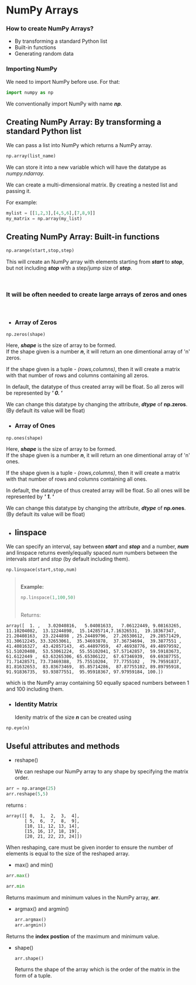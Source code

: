 # NumPy Arrays

### How to create NumPy Arrays?

- By transforming a standard Python list
- Built-in functions
- Generating random data

### Importing NumPy

We need to import NumPy before use. For that:

```python
import numpy as np
```

We conventionally import NumPy with name ***_np_***.

## Creating NumPy Array: By transforming a standard Python list

We can pass a list into NumPy which returns a NumPy array.
```python
np.array(list_name)
```
We can store it into a new variable which will have the datatype as _numpy.ndarray._

We can create a multi-dimensional matrix. By creating a nested list and passing it.

For example:
```python
mylist = [[1,2,3],[4,5,6],[7,8,9]]
my_matrix = np.array(my_list)
```
## Creating NumPy Array: Built-in functions

```python
np.arange(start,stop,step)
```

This will create an NumPy array with elements starting from ***start*** to ***stop***, but not including ***stop*** with a step/jump size of ***step***.

</br>

### It will be often needed to create large arrays of zeros and ones
</br>

- ### Array of Zeros
```
np.zeros(shape)
```
Here, ***shape*** is the size of array to be formed. </br>
If the shape given is a number ***n***, it will return an one dimentional array of 'n' zeros. </br>

If the shape given is a tuple - *(rows,columns)*, then it will create a matrix with that number of rows and columns containing all zeros.

In default, the datatype of thus created array will be float. So all zeros will be represented by ***' 0. '***

We can change this datatype by changing the attribute, ***dtype*** of **np.zeros**. (By default its value will be float)

- ### Array of Ones
```
np.ones(shape)
```
Here, ***shape*** is the size of array to be formed. </br>
If the shape given is a number ***n***, it will return an one dimentional array of 'n' ones. </br>

If the shape given is a tuple - *(rows,columns)*, then it will create a matrix with that number of rows and columns containing all ones.

In default, the datatype of thus created array will be float. So all ones will be represented by ***' 1. '***

We can change this datatype by changing the attribute, ***dtype*** of **np.ones**. (By default its value will be float)

- ## linspace

We can specify an interval, say between ***start*** and ***stop*** and a number, ***num*** and linspace returns evenly/equally spaced *num* numbers between the intervals *start* and *stop* (by default including them).

```
np.linspace(start,stop,num)
```
> </BR>**Example:**
> ```python
> np.linspace(1,100,50)
> ``` 
> </BR> Returns:
```
array([  1. ,   3.02040816,   5.04081633,   7.06122449, 9.08163265,  11.10204082,  13.12244898,  15.14285714,7.16326531,  19.18367347,  21.20408163,  23.2244898 , 25.24489796,  27.26530612,  29.28571429,  31.30612245, 33.32653061,  35.34693878,  37.36734694,  39.3877551 , 41.40816327,  43.42857143,  45.44897959,  47.46938776, 49.48979592,  51.51020408,  53.53061224,  55.55102041, 57.57142857,  59.59183673,  61.6122449 ,  63.63265306, 65.65306122,  67.67346939,  69.69387755,  71.71428571, 73.73469388,  75.75510204,  77.7755102 ,  79.79591837, 81.81632653,  83.83673469,  85.85714286,  87.87755102, 89.89795918,  91.91836735,  93.93877551,  95.95918367, 97.97959184, 100.])
```
which is the NumPy array containing 50 equally spaced numbers between 1 and 100 including them.

- ### Identity Matrix
  Idenity matrix of the size ***n*** can be created using

```python
np.eye(n)
```

## Useful attributes and methods

- reshape()
  
     We can reshape our NumPy array to any shape by specifying the matrix order.


```python
arr = np.arange(25)
arr.reshape(5,5)
```
returns :
```
array([[ 0,  1,  2,  3,  4],
       [ 5,  6,  7,  8,  9],
       [10, 11, 12, 13, 14],
       [15, 16, 17, 18, 19],
       [20, 21, 22, 23, 24]])
```
When reshaping, care must be given inorder to ensure the number of elements is equal to the size of the reshaped array.

- max() and min()

```python
arr.max()

arr.min
```

Returns maximum and minimum values in the NumPy array, **arr**.

- argmax() and argmin()
  
  ```python
  arr.argmax()
  arr.argmin()
  ```
Returns the **index postion** of the maximum and minimum value.

- shape()
  ```
  arr.shape()
  ```
  Returns the shape of the array which is the order of the matrix in the form of a tuple.
